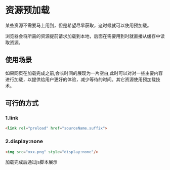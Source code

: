# 资源预加载
某些资源不需要马上用到，但是希望尽早获取，这时候就可以使用预加载。

浏览器会将所需的资源提前请求加载到本地，后面在需要用到时就直接从缓存中读取资源。

## 使用场景
如果网页在加载完成之前,会长时间的展现为一片空白,此时可以对对一些主要内容进行加载，以提供给用户更好的体验，减少等待的时间。其它资源使用预加载技术。

## 可行的方式
### 1.link
```html
<link rel="preload" href="sourceName.suffix">
```

### 2.display:none
```html
<img src="xxx.png" style="display:none"/>
```
加载完成后通过js脚本展示

<comment/>
<tongji/>